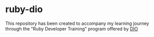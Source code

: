 # ruby-dio

This repository has been created to accompany my learning journey through the "Ruby Developer Training" program offered by [DIO](https://web.dio.me/track/formacao-ruby-developer)
